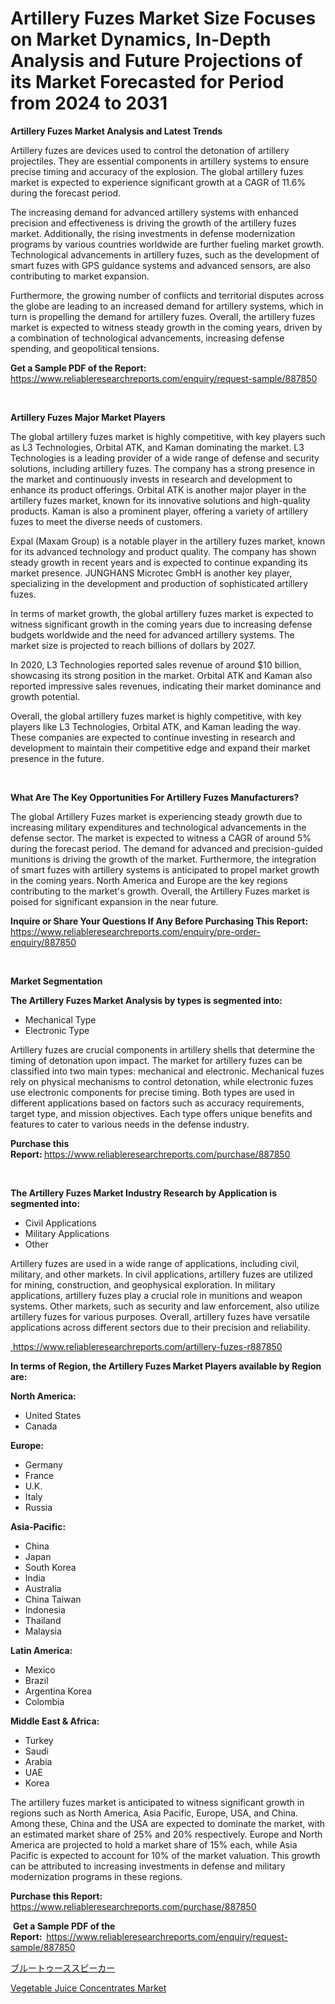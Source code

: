 <p><h1>Artillery Fuzes Market Size Focuses on Market Dynamics, In-Depth Analysis and Future Projections of its Market Forecasted for Period from 2024 to 2031</h1></p><p><strong>Artillery Fuzes Market Analysis and Latest Trends</strong></p>
<p><p>Artillery fuzes are devices used to control the detonation of artillery projectiles. They are essential components in artillery systems to ensure precise timing and accuracy of the explosion. The global artillery fuzes market is expected to experience significant growth at a CAGR of 11.6% during the forecast period. </p><p>The increasing demand for advanced artillery systems with enhanced precision and effectiveness is driving the growth of the artillery fuzes market. Additionally, the rising investments in defense modernization programs by various countries worldwide are further fueling market growth. Technological advancements in artillery fuzes, such as the development of smart fuzes with GPS guidance systems and advanced sensors, are also contributing to market expansion.</p><p>Furthermore, the growing number of conflicts and territorial disputes across the globe are leading to an increased demand for artillery systems, which in turn is propelling the demand for artillery fuzes. Overall, the artillery fuzes market is expected to witness steady growth in the coming years, driven by a combination of technological advancements, increasing defense spending, and geopolitical tensions.</p></p>
<p><strong>Get a Sample PDF of the Report:&nbsp;</strong> <a href="https://www.reliableresearchreports.com/enquiry/request-sample/887850">https://www.reliableresearchreports.com/enquiry/request-sample/887850</a></p>
<p>&nbsp;</p>
<p><strong>Artillery Fuzes Major Market Players</strong></p>
<p><p>The global artillery fuzes market is highly competitive, with key players such as L3 Technologies, Orbital ATK, and Kaman dominating the market. L3 Technologies is a leading provider of a wide range of defense and security solutions, including artillery fuzes. The company has a strong presence in the market and continuously invests in research and development to enhance its product offerings. Orbital ATK is another major player in the artillery fuzes market, known for its innovative solutions and high-quality products. Kaman is also a prominent player, offering a variety of artillery fuzes to meet the diverse needs of customers.</p><p>Expal (Maxam Group) is a notable player in the artillery fuzes market, known for its advanced technology and product quality. The company has shown steady growth in recent years and is expected to continue expanding its market presence. JUNGHANS Microtec GmbH is another key player, specializing in the development and production of sophisticated artillery fuzes.</p><p>In terms of market growth, the global artillery fuzes market is expected to witness significant growth in the coming years due to increasing defense budgets worldwide and the need for advanced artillery systems. The market size is projected to reach billions of dollars by 2027.</p><p>In 2020, L3 Technologies reported sales revenue of around $10 billion, showcasing its strong position in the market. Orbital ATK and Kaman also reported impressive sales revenues, indicating their market dominance and growth potential.</p><p>Overall, the global artillery fuzes market is highly competitive, with key players like L3 Technologies, Orbital ATK, and Kaman leading the way. These companies are expected to continue investing in research and development to maintain their competitive edge and expand their market presence in the future.</p></p>
<p>&nbsp;</p>
<p><strong>What Are The Key Opportunities For Artillery Fuzes Manufacturers?</strong></p>
<p><p>The global Artillery Fuzes market is experiencing steady growth due to increasing military expenditures and technological advancements in the defense sector. The market is expected to witness a CAGR of around 5% during the forecast period. The demand for advanced and precision-guided munitions is driving the growth of the market. Furthermore, the integration of smart fuzes with artillery systems is anticipated to propel market growth in the coming years. North America and Europe are the key regions contributing to the market's growth. Overall, the Artillery Fuzes market is poised for significant expansion in the near future.</p></p>
<p><strong>Inquire or Share Your Questions If Any Before Purchasing This Report:</strong> <a href="https://www.reliableresearchreports.com/enquiry/pre-order-enquiry/887850">https://www.reliableresearchreports.com/enquiry/pre-order-enquiry/887850</a></p>
<p>&nbsp;</p>
<p><strong>Market Segmentation</strong></p>
<p><strong>The Artillery Fuzes Market Analysis by types is segmented into:</strong></p>
<p><ul><li>Mechanical Type</li><li>Electronic Type</li></ul></p>
<p><p>Artillery fuzes are crucial components in artillery shells that determine the timing of detonation upon impact. The market for artillery fuzes can be classified into two main types: mechanical and electronic. Mechanical fuzes rely on physical mechanisms to control detonation, while electronic fuzes use electronic components for precise timing. Both types are used in different applications based on factors such as accuracy requirements, target type, and mission objectives. Each type offers unique benefits and features to cater to various needs in the defense industry.</p></p>
<p><strong>Purchase this Report:&nbsp;</strong><a href="https://www.reliableresearchreports.com/purchase/887850">https://www.reliableresearchreports.com/purchase/887850</a></p>
<p>&nbsp;</p>
<p><strong>The Artillery Fuzes Market Industry Research by Application is segmented into:</strong></p>
<p><ul><li>Civil Applications</li><li>Military Applications</li><li>Other</li></ul></p>
<p><p>Artillery fuzes are used in a wide range of applications, including civil, military, and other markets. In civil applications, artillery fuzes are utilized for mining, construction, and geophysical exploration. In military applications, artillery fuzes play a crucial role in munitions and weapon systems. Other markets, such as security and law enforcement, also utilize artillery fuzes for various purposes. Overall, artillery fuzes have versatile applications across different sectors due to their precision and reliability.</p></p>
<p><a href="https://www.reliableresearchreports.com/artillery-fuzes-r887850">&nbsp;https://www.reliableresearchreports.com/artillery-fuzes-r887850</a></p>
<p><strong>In terms of Region, the Artillery Fuzes Market Players available by Region are:</strong></p>
<p>
    <p> <strong> North America: </strong>
        <ul>
            <li>United States</li>
            <li>Canada</li>
        </ul>
        </p> 
    <p> <strong> Europe: </strong>
        <ul>
            <li>Germany</li>
            <li>France</li>
            <li>U.K.</li>
            <li>Italy</li>
            <li>Russia</li>
        </ul>
        </p> 
    <p> <strong> Asia-Pacific: </strong>
        <ul>
            <li>China</li>
            <li>Japan</li>
            <li>South Korea</li>
            <li>India</li>
            <li>Australia</li>
            <li>China Taiwan</li>
            <li>Indonesia</li>
            <li>Thailand</li>
            <li>Malaysia</li>
        </ul>
        </p> 
    <p> <strong> Latin America: </strong>
        <ul>
            <li>Mexico</li>
            <li>Brazil</li>
            <li>Argentina Korea</li>
            <li>Colombia</li>
        </ul>
        </p> 
    <p> <strong> Middle East & Africa: </strong>
        <ul>
            <li>Turkey</li>
            <li>Saudi</li>
            <li>Arabia</li>
            <li>UAE</li>
            <li>Korea</li>
        </ul>
    </p>
    </p>
<p><p>The artillery fuzes market is anticipated to witness significant growth in regions such as North America, Asia Pacific, Europe, USA, and China. Among these, China and the USA are expected to dominate the market, with an estimated market share of 25% and 20% respectively. Europe and North America are projected to hold a market share of 15% each, while Asia Pacific is expected to account for 10% of the market valuation. This growth can be attributed to increasing investments in defense and military modernization programs in these regions.</p></p>
<p><strong>Purchase this Report: </strong><a href="https://www.reliableresearchreports.com/purchase/887850">https://www.reliableresearchreports.com/purchase/887850</a></p>
<p>&nbsp;<strong>Get a Sample PDF of the Report:&nbsp;&nbsp;</strong><a href="https://www.reliableresearchreports.com/enquiry/request-sample/887850">https://www.reliableresearchreports.com/enquiry/request-sample/887850</a></p>
<p><strong></strong></p>
<p><p><a href="https://github.com/oafhukehf4709715/Market-Research-Report-List-1/blob/main/298211928851.md">ブルートゥーススピーカー</a></p><p><a href="https://ivy-potential-64b.notion.site/Vegetable-Juice-Concentrates-Market-Competitive-Analysis-Market-Trends-and-Forecast-to-2031-d570ebf31e83432eb4a056050bb3eb25">Vegetable Juice Concentrates Market</a></p></p>
